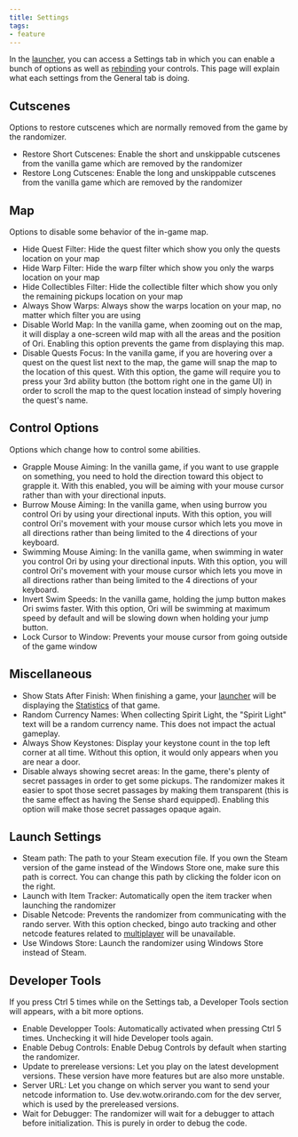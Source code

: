 ```yaml
---
title: Settings
tags:
- feature
---
```


In the [launcher](/features/launcher), you can access a Settings tab in which you can enable a bunch of options as well as [rebinding](/features/keybinds) your controls.
This page will explain what each settings from the General tab is doing.

## Cutscenes

Options to restore cutscenes which are normally removed from the game by the randomizer.

* Restore Short Cutscenes: Enable the short and unskippable cutscenes from the vanilla game which are removed by the randomizer
* Restore Long Cutscenes: Enable the long and unskippable cutscenes from the vanilla game which are removed by the randomizer

## Map

Options to disable some behavior of the in-game map.

* Hide Quest Filter: Hide the quest filter which show you only the quests location on your map
* Hide Warp Filter: Hide the warp filter which show you only the warps location on your map
* Hide Collectibles Filter: Hide the collectible filter which show you only the remaining pickups location on your map
* Always Show Warps: Always show the warps location on your map, no matter which filter you are using
* Disable World Map: In the vanilla game, when zooming out on the map, it will display a one-screen wild map with all the areas and the position of Ori. Enabling this option prevents the game from displaying this map. 
* Disable Quests Focus: In the vanilla game, if you are hovering over a quest on the quest list next to the map, the game will snap the map to the location of this quest. With this option, the game will require you to press your 3rd ability button (the bottom right one in the game UI) in order to scroll the map to the quest location instead of simply hovering the quest's name.

## Control Options

Options which change how to control some abilities.

* Grapple Mouse Aiming: In the vanilla game, if you want to use grapple on something, you need to hold the direction toward this object to grapple it. With this enabled, you will be aiming with your mouse cursor rather than with your directional inputs.
* Burrow Mouse Aiming: In the vanilla game, when using burrow you control Ori by using your directional inputs. With this option, you will control Ori's movement with your mouse cursor which lets you move in all directions rather than being limited to the 4 directions of your keyboard.
* Swimming Mouse Aiming: In the vanilla game, when swimming in water you control Ori by using your directional inputs. With this option, you will control Ori's movement with your mouse cursor which lets you move in all directions rather than being limited to the 4 directions of your keyboard.
* Invert Swim Speeds: In the vanilla game, holding the jump button makes Ori swims faster. With this option, Ori will be swimming at maximum speed by default and will be slowing down when holding your jump button.
* Lock Cursor to Window: Prevents your mouse cursor from going outside of the game window

## Miscellaneous

* Show Stats After Finish: When finishing a game, your [launcher](/features/launcher) will be displaying the [Statistics](/features/stats) of that game.
* Random Currency Names: When collecting Spirit Light, the "Spirit Light" text will be a random currency name. This does not impact the actual gameplay.
* Always Show Keystones: Display your keystone count in the top left corner at all time. Without this option, it would only appears when you are near a door.
* Disable always showing secret areas: In the game, there's plenty of secret passages in order to get some pickups. The randomizer makes it easier to spot those secret passages by making them transparent (this is the same effect as having the Sense shard equipped). Enabling this option will make those secret passages opaque again.

## Launch Settings

* Steam path: The path to your Steam execution file. If you own the Steam version of the game instead of the Windows Store one, make sure this path is correct. You can change this path by clicking the folder icon on the right.
* Launch with Item Tracker: Automatically open the item tracker when launching the randomizer
* Disable Netcode: Prevents the randomizer from communicating with the rando server. With this option checked, bingo auto tracking and other netcode features related to [multiplayer](/features/multiplayer) will be unavailable.
* Use Windows Store: Launch the randomizer using Windows Store instead of Steam.

## Developer Tools

If you press Ctrl 5 times while on the Settings tab, a Developer Tools section will appears, with a bit more options.

* Enable Developper Tools: Automatically activated when pressing Ctrl 5 times. Unchecking it will hide Developer tools again.
* Enable Debug Controls: Enable Debug Controls by default when starting the randomizer.
* Update to prerelease versions: Let you play on the latest development versions. These version have more features but are also more unstable.
* Server URL: Let you change on which server you want to send your netcode information to. Use dev.wotw.orirando.com for the dev server, which is used by the prereleased versions.
* Wait for Debugger: The randomizer will wait for a debugger to attach before initialization. This is purely in order to debug the code.
